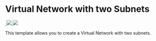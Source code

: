 # Virtual Network with two Subnets

<a href="https://portal.azure.com/#create/Microsoft.Template/uri/https%3A%2F%2Fraw.githubusercontent.com%2FTonyChampion%2Ftestingfiles%2Fmaster%2Fss%2Fsharepoint%2FLogicApp.json" target="_blank">
​    <img src="http://azuredeploy.net/deploybutton.png"/></a>
<a href="http://armviz.io/#/?load=https%3A%2F%2Fraw.githubusercontent.com%2FTonyChampion%2Ftestingfiles%2Fmaster%2Fss%2Fsharepoint%2FLogicApp.json" target="_blank">
​    <img src="http://armviz.io/visualizebutton.png"/></a>

This template allows you to create a Virtual Network with two subnets.